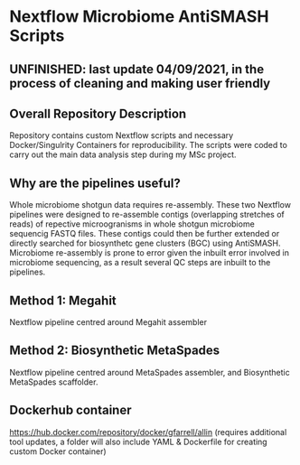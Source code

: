 # Nextflow Microbiome AntiSMASH Scripts
## UNFINISHED: last update 04/09/2021, in the process of cleaning and making user friendly

## Overall Repository Description
Repository contains custom Nextflow scripts and necessary Docker/Singulrity Containers for reproducibility. The scripts were coded to carry out the main data analysis step during my MSc project. 

## Why are the pipelines useful?
Whole microbiome shotgun data requires re-assembly. These two Nextflow pipelines were designed to re-assemble contigs (overlapping stretches of reads) of repective microogranisms in whole shotgun microbiome sequencig FASTQ files. These contigs could then be further extended or directly searched for biosynthetc gene clusters (BGC) using AntiSMASH. Microbiome re-assembly is prone to error given the inbuilt error involved in microbiome sequencing, as a result several QC steps are inbuilt to the pipelines.

## Method 1: Megahit
Nextflow pipeline centred around Megahit assembler

## Method 2: Biosynthetic MetaSpades
Nextflow pipeline centred around MetaSpades assembler, and Biosynthetic MetaSpades scaffolder.


## Dockerhub container 
https://hub.docker.com/repository/docker/gfarrell/allin 
(requires additional tool updates, a folder will also include YAML & Dockerfile for creating custom Docker container)
